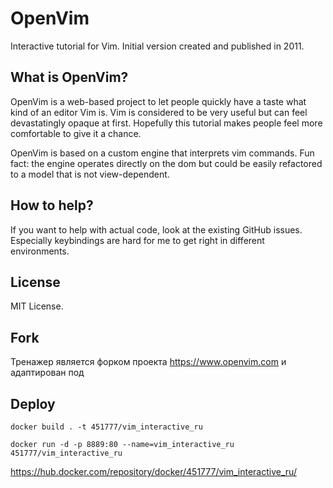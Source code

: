 # OpenVim
Interactive tutorial for Vim. Initial version created and published in 2011.

## What is OpenVim?

OpenVim is a web-based project to let people quickly have a taste what kind of an editor Vim is.
Vim is considered to be very useful but can feel devastatingly opaque at first. Hopefully this tutorial makes people feel more comfortable to give it a chance.

OpenVim is based on a custom engine that interprets vim commands. 
Fun fact: the engine operates directly on the dom but could be easily refactored to a model that is not view-dependent.

## How to help?

If you want to help with actual code, look at the existing GitHub issues. Especially keybindings are hard for me to get right in different environments.

## License

MIT License.

## Fork

Тренажер является форком проекта https://www.openvim.com и адаптирован под

## Deploy

`docker build . -t 451777/vim_interactive_ru`

`docker run -d -p 8889:80 --name=vim_interactive_ru 451777/vim_interactive_ru`

https://hub.docker.com/repository/docker/451777/vim_interactive_ru/
